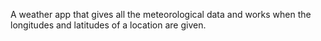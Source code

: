 A weather app that gives all the meteorological data and works when the longitudes and latitudes of a location are given.
